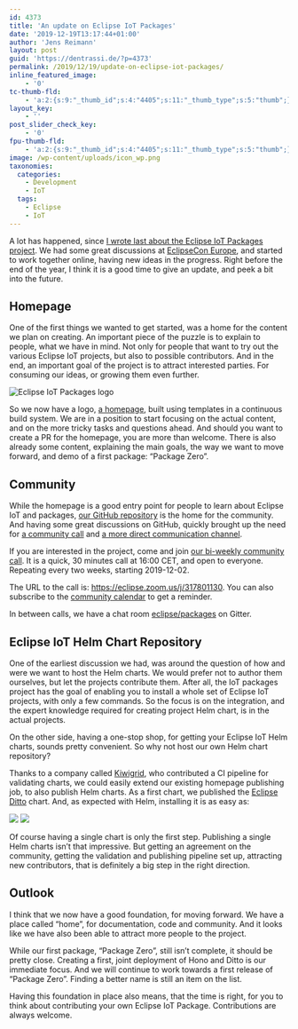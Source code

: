 ```yaml
---
id: 4373
title: 'An update on Eclipse IoT Packages'
date: '2019-12-19T13:17:44+01:00'
author: 'Jens Reimann'
layout: post
guid: 'https://dentrassi.de/?p=4373'
permalink: /2019/12/19/update-on-eclipse-iot-packages/
inline_featured_image:
    - '0'
tc-thumb-fld:
    - 'a:2:{s:9:"_thumb_id";s:4:"4405";s:11:"_thumb_type";s:5:"thumb";}'
layout_key:
    - ''
post_slider_check_key:
    - '0'
fpu-thumb-fld:
    - 'a:2:{s:9:"_thumb_id";s:4:"4405";s:11:"_thumb_type";s:5:"thumb";}'
image: /wp-content/uploads/icon_wp.png
taxonomies:
  categories:
    - Development
    - IoT
  tags:
    - Eclipse
    - IoT
---
```


A lot has happened, since [I wrote last about the Eclipse IoT Packages project](https://dentrassi.de/2019/09/10/from-building-blocks-to-iot-solutions/). We had some great discussions at [EclipseCon Europe](https://www.eclipsecon.org/europe2019), and started to work together online, having new ideas in the progress. Right before the end of the year, I think it is a good time to give an update, and peek a bit into the future.

<!-- more -->

## Homepage

One of the first things we wanted to get started, was a home for the content we plan on creating. An important piece of the puzzle is to explain to people, what we have in mind. Not only for people that want to try out the various Eclipse IoT projects, but also to possible contributors. And in the end, an important goal of the project is to attract interested parties. For consuming our ideas, or growing them even further.

![Eclipse IoT Packages logo](https://dentrassi.de/wp-content/uploads/logo.svg)

So we now have a logo, [a homepage](https://www.eclipse.org/packages/), built using templates in a continuous build system. We are in a position to start focusing on the actual content, and on the more tricky tasks and questions ahead. And should you want to create a PR for the homepage, you are more than welcome. There is also already some content, explaining the main goals, the way we want to move forward, and demo of a first package: “Package Zero”.

## Community

While the homepage is a good entry point for people to learn about Eclipse IoT and packages, [our GitHub repository](https://github.com/eclipse/packages/) is the home for the community. And having some great discussions on GitHub, quickly brought up the need for [a community call](https://github.com/eclipse/packages/issues/4) and [a more direct communication channel](https://github.com/eclipse/packages/issues/6).

If you are interested in the project, come and join [our bi-weekly community call](https://www.eclipse.org/packages/contribute/#join-the-community-call). It is a quick, 30 minutes call at 16:00 CET, and open to everyone. Repeating every two weeks, starting 2019-12-02.

The URL to the call is: <https://eclipse.zoom.us/j/317801130>. You can also subscribe to the [community calendar](https://calendar.google.com/calendar/ical/lu98p1vc1ed4itl7n9qno3oogc%40group.calendar.google.com/public/basic.ics) to get a reminder.

In between calls, we have a chat room [eclipse/packages](https://gitter.im/eclipse/packages) on Gitter.

## Eclipse IoT Helm Chart Repository

One of the earliest discussion we had, was around the question of how and were we want to host the Helm charts. We would prefer not to author them ourselves, but let the projects contribute them. After all, the IoT packages project has the goal of enabling you to install a whole set of Eclipse IoT projects, with only a few commands. So the focus is on the integration, and the expert knowledge required for creating project Helm chart, is in the actual projects.

On the other side, having a one-stop shop, for getting your Eclipse IoT Helm charts, sounds pretty convenient. So why not host our own Helm chart repository?

Thanks to a company called [Kiwigrid](https://github.com/kiwigrid/helm-charts), who contributed a CI pipeline for validating charts, we could easily extend our existing homepage publishing job, to also publish Helm charts. As a first chart, we published the [Eclipse Ditto](https://www.eclipse.org/ditto/) chart. And, as expected with Helm, installing it is as easy as:

[![](https://dentrassi.de/wp-content/uploads/h1-1024x427.png)](https://dentrassi.de/wp-content/uploads/h1.png)
[![](https://dentrassi.de/wp-content/uploads/h2-1024x427.png)](https://dentrassi.de/wp-content/uploads/h2.png)

Of course having a single chart is only the first step. Publishing a single Helm charts isn’t that impressive. But getting an agreement on the community, getting the validation and publishing pipeline set up, attracting new contributors, that is definitely a big step in the right direction.

## Outlook

I think that we now have a good foundation, for moving forward. We have a place called “home”, for documentation, code and community. And it looks like we have also been able to attract more people to the project.

While our first package, “Package Zero”, still isn’t complete, it should be pretty close. Creating a first, joint deployment of Hono and Ditto is our immediate focus. And we will continue to work towards a first release of “Package Zero”. Finding a better name is still an item on the list.

Having this foundation in place also means, that the time is right, for you to think about contributing your own Eclipse IoT Package. Contributions are always welcome.
